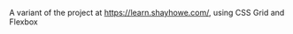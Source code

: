 A variant of the project at <a href='https://learn.shayhowe.com/'>https://learn.shayhowe.com/<a>, using CSS Grid and Flexbox
